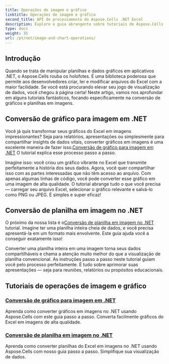 ```yaml
---
title: Operações de imagem e gráfico
linktitle: Operações de imagem e gráfico
second_title: API de processamento do Aspose.Cells .NET Excel
description: Explore o guia abrangente sobre tutoriais do Aspose.Cells para .NET. Aprenda sobre operações de imagem e gráfico para aumentar sua produtividade.
type: docs
weight: 35
url: /pt/net/image-and-chart-operations/
---
```

## Introdução

Quando se trata de manipular planilhas e dados gráficos em aplicativos .NET, o Aspose.Cells rouba os holofotes. É uma biblioteca poderosa que permite aos desenvolvedores criar, ler e modificar arquivos do Excel com a maior facilidade. Se você está procurando elevar seu jogo de visualização de dados, você chegou à página certa! Neste artigo, vamos nos aprofundar em alguns tutoriais fantásticos, focando especificamente na conversão de gráficos e planilhas em imagens.

## Conversão de gráfico para imagem em .NET 

 Você já quis transformar seus gráficos do Excel em imagens impressionantes? Seja para relatórios, apresentações ou simplesmente para compartilhar insights de dados vitais, converter gráficos em imagens é uma excelente maneira de fazer isso.[Conversão de gráfico para imagem em .NET](./chart-to-image-conversion/) O tutorial explica esse processo passo a passo. 

Imagine isso: você criou um gráfico vibrante no Excel que transmite perfeitamente a história dos seus dados. Agora, você quer compartilhar isso com as partes interessadas que não têm acesso ao arquivo. Com apenas algumas linhas de código, você pode converter esse gráfico em uma imagem de alta qualidade. O tutorial abrange tudo o que você precisa — carregar seu arquivo Excel, selecionar o gráfico relevante e salvá-lo como PNG ou JPEG. É simples e super eficaz!

## Conversão de planilha em imagem no .NET 

 O próximo da nossa lista é o[Conversão de planilha em imagem no .NET](./worksheet-to-image-conversion/) tutorial. Imagine ter uma planilha inteira cheia de dados, e você precisa apresentá-la em um formato mais envolvente. Este guia ajuda você a conseguir exatamente isso! 

Converter uma planilha inteira em uma imagem torna seus dados compartilháveis e chama a atenção muito melhor do que a visualização de planilha convencional. As instruções passo a passo neste tutorial guiam você pelo processo perfeitamente. É tudo sobre aprimorar suas apresentações — seja para reuniões, relatórios ou propósitos educacionais.

## Tutoriais de operações de imagem e gráfico
### [Conversão de gráfico para imagem em .NET](./chart-to-image-conversion/)
Aprenda como converter gráficos em imagens no .NET usando Aspose.Cells com este guia passo a passo. Converta facilmente gráficos do Excel em imagens de alta qualidade.
### [Conversão de planilha em imagem no .NET](./worksheet-to-image-conversion/)
Aprenda como converter planilhas do Excel em imagens no .NET usando Aspose.Cells com nosso guia passo a passo. Simplifique sua visualização de dados.